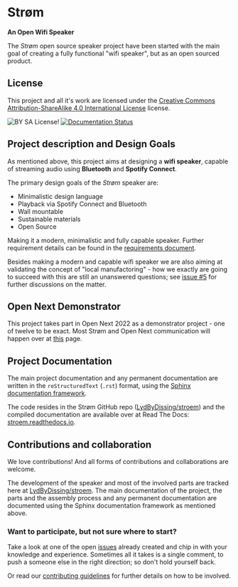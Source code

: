 # Strøm
**An Open Wifi Speaker**

The _Strøm_ open source speaker project have been started with the main goal of creating a fully functional "wifi speaker", but as an open sourced product.

## License
This project and all it's work are licensed under the [Creative Commons Attribution-ShareAlike 4.0 International License](http://creativecommons.org/licenses/by-sa/4.0/) license.

![BY SA License!](https://img.shields.io/badge/License-CC%20BY--SA%204.0-lightgrey.svg "The license")
[![Documentation Status](https://readthedocs.org/projects/stroem/badge/?version=latest)](https://stroem.readthedocs.io/en/latest/?badge=latest)

## Project description and Design Goals
As mentioned above, this project aims at designing a **wifi speaker**, capable of streaming audio using **Bluetooth** and **Spotify Connect**.

The primary design goals of the _Strøm_ speaker are:

* Minimalistic design language
* Playback via Spotify Connect and Bluetooth
* Wall mountable
* Sustainable materials
* Open Source

Making it a modern, minimalistic and fully capable speaker. Further requirement details can be found in the [requirements document](https://stroem.readthedocs.io/en/latest/requirements.html).

Besides making a modern and capable wifi speaker we are also aiming at validating the concept of "local manufactoring" - how we exactly are going to succeed with this are still an unanswered questions; see [issue #5](https://wikifactory.com/+opennext/lydbydissing/issues/local-production-but-how) for further discussions on the matter.

## Open Next Demonstrator
This project takes part in Open Next 2022 as a demonstrator project - one of twelve to be exact.
Most Strøm and Open Next communication will happen over at [this](https://wikifactory.com/@sidsel/osd-platform-for-maker) page.

## Project Documentation

The main project documentation and any permanent documentation are written in the `reStructuredText` (`.rst`) format, using the [Sphinx documentation framework](https://www.sphinx-doc.org/en/master/).

The code resides in the Strøm GitHub repo ([LydByDissing/stroem](https://github.com/LydByDissing/stroem)) and the compiled documentation are available over at Read The Docs: [stroem.readthedocs.io](https://stroem.readthedocs.io/).

## Contributions and collaboration
We love contributions! And all forms of contributions and collaborations are welcome.

The development of the speaker and most of the involved parts are tracked here at [LydByDissing/stroem](hhttps://github.com/LydByDissing/stroem).
The main documentation of the project, the parts and the assembly process and any permanent documentation are documented using the Sphinx documentation framework as mentioned above.

### Want to participate, but not sure where to start?
Take a look at one of the open [issues](https://github.com/LydByDissing/stroem/issues) already created and chip in with your knowledge and experience. Sometimes all it takes is a single comment, to push a someone else in the right direction; so don't hold yourself back.

Or read our [contributing guidelines](https://github.com/LydByDissing/stroem/blob/main/CONTRIBUTING.md) for further details on how to be involved.
